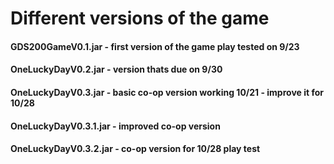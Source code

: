 # Different versions of the game

#### GDS200GameV0.1.jar - first version of the game play tested on 9/23
#### OneLuckyDayV0.2.jar - version thats due on 9/30 
#### OneLuckyDayV0.3.jar - basic co-op version working 10/21 - improve it for 10/28
#### OneLuckyDayV0.3.1.jar - improved co-op version
#### OneLuckyDayV0.3.2.jar - co-op version for 10/28 play test
